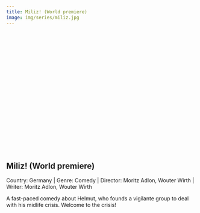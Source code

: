 ```yaml
---
title: Miliz! (World premiere)
image: img/series/miliz.jpg
---
```

<iframe width="560" height="315" src="" frameborder="0" allow="accelerometer; autoplay; encrypted-media; gyroscope; picture-in-picture" allowfullscreen></iframe>

## Miliz! (World premiere)
Country: Germany | Genre: Comedy | Director: Moritz Adlon, Wouter Wirth | Writer: Moritz Adlon, Wouter Wirth

A fast-paced comedy about Helmut, who founds a vigilante group to deal with his midlife crisis. Welcome to the crisis!